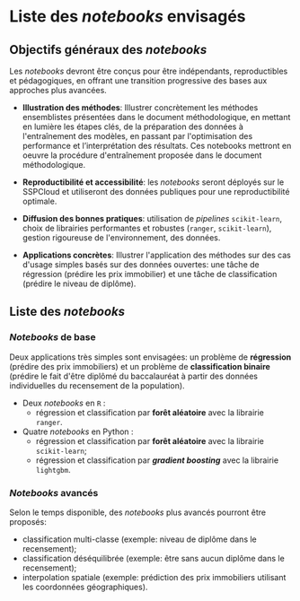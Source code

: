 # Liste des _notebooks_ envisagés

## Objectifs généraux des _notebooks_

Les _notebooks_ devront être conçus pour être indépendants, reproductibles et pédagogiques, en offrant une transition progressive des bases aux approches plus avancées.

- **Illustration des méthodes**: Illustrer concrètement les méthodes ensemblistes présentées dans le document méthodologique, en mettant en lumière les étapes clés, de la préparation des données à l'entraînement des modèles, en passant par l'optimisation des performance et l’interprétation des résultats. Ces notebooks mettront en oeuvre la procédure d'entraînement proposée dans le document méthodologique.

- **Reproductibilité et accessibilité**: les _notebooks_ seront déployés sur le SSPCloud et utiliseront des données publiques pour une reproductibilité optimale.

- **Diffusion des bonnes pratiques**: utilisation de _pipelines_ `scikit-learn`, choix de librairies performantes et robustes (`ranger`, `scikit-learn`), gestion rigoureuse de l'environnement, des données.

- **Applications concrètes**: Illustrer l'application des méthodes sur des cas d'usage simples basés sur des données ouvertes: une tâche de régression (prédire les prix immobilier) et une tâche de classification (prédire le niveau de diplôme).


## Liste des _notebooks_

### _Notebooks_ de base

Deux applications très simples sont envisagées: un problème de **régression** (prédire des prix immobiliers) et un problème de **classification binaire** (prédire le fait d'être diplômé du baccalauréat à partir des données individuelles du recensement de la population).

- Deux _notebooks_ en `R` : 
    - régression et classification par **forêt aléatoire** avec la librairie `ranger`.
- Quatre _notebooks_ en Python : 
    - régression et classification par **forêt aléatoire** avec la librairie `scikit-learn`;
    - régression et classification par **_gradient boosting_** avec la librairie `lightgbm`.

### _Notebooks_ avancés

Selon le temps disponible, des _notebooks_ plus avancés pourront être proposés:

- classification multi-classe (exemple: niveau de diplôme dans le recensement);
- classification déséquilibrée (exemple: être sans aucun diplôme dans le recensement);
- interpolation spatiale (exemple: prédiction des prix immobiliers utilisant les coordonnées géographiques).


